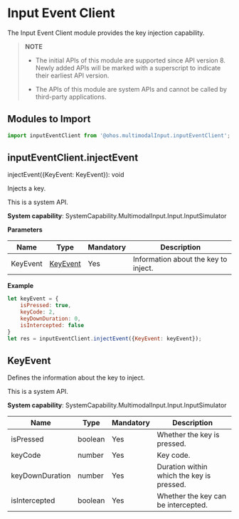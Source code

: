 # Input Event Client

The Input Event Client module provides the key injection capability.

> **NOTE**
>
> - The initial APIs of this module are supported since API version 8. Newly added APIs will be marked with a superscript to indicate their earliest API version.
>
> - The APIs of this module are system APIs and cannot be called by third-party applications.


## Modules to Import


```js
import inputEventClient from '@ohos.multimodalInput.inputEventClient';
```


## inputEventClient.injectEvent

injectEvent({KeyEvent: KeyEvent}): void

Injects a key.

This is a system API.

**System capability**: SystemCapability.MultimodalInput.Input.InputSimulator

**Parameters**

| Name| Type| Mandatory| Description|
| -------- | -------- | -------- | -------- |
| KeyEvent | [KeyEvent](#keyevent) | Yes| Information about the key to inject.|

**Example**

```js
let keyEvent = {
    isPressed: true,
    keyCode: 2,
    keyDownDuration: 0,
    isIntercepted: false
}
let res = inputEventClient.injectEvent({KeyEvent: keyEvent});
```


## KeyEvent

Defines the information about the key to inject.

This is a system API.

**System capability**: SystemCapability.MultimodalInput.Input.InputSimulator

| Name| Type| Mandatory| Description|
| -------- | -------- | -------- | -------- |
| isPressed | boolean | Yes| Whether the key is pressed.|
| keyCode         | number  | Yes   | Key code.     |
| keyDownDuration | number | Yes   | Duration within which the key is pressed. |
| isIntercepted   | boolean  | Yes   | Whether the key can be intercepted.|
